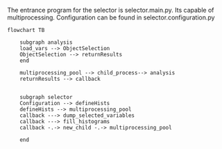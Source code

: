 The entrance program for the selector is selector.main.py. Its capable of multiprocessing. Configuration can be found in selector.configuration.py

```mermaid
flowchart TB

    subgraph analysis
    load_vars --> ObjectSelection
    ObjectSelection --> returnResults
    end

    multiprocessing_pool --> child_process--> analysis
    returnResults --> callback


    subgraph selector
    Configuration --> defineHists
    defineHists --> multiprocessing_pool
    callback ---> dump_selected_variables
    callback ---> fill_histograms
    callback -.-> new_child -.-> multiprocessing_pool

    end
```

